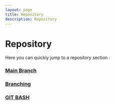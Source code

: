 ```yaml
---
layout: page
title: Repository
description: Repository
---
```


# Repository

Here you can quickly jump to a repository section :

### [Main Branch](/docs/repository/branching)
### [Branching](/docs/repository/branching)
### [GIT BASH](/docs/repository/git-bash)